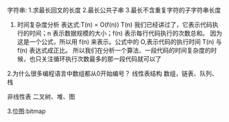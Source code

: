 字符串:
1.求最长回文的长度
2.最长公共子串
3.最长不含重复字符的子字符串长度


1. 时间复杂度分析
表达式:T(n) = O(f(n))
T(n) 我们已经讲过了，它表示代码执行的时间；n 表示数据规模的大小；f(n) 表示每行代码执行的次数总和。
因为这是一个公式，所以用 f(n) 来表示。公式中的 O,表示代码的执行时间 T(n) 与 f(n) 表达式成正比。
所以我们在分析一个算法、一段代码的时间复杂度的时候，也只关注循环执行次数最多的那一段代码就可以了

2.为什么很多编程语言中数组都从0开始编号？
线性表结构
数组，链表、队列、栈

非线性表
二叉树、堆、图

3.位图:bitmap



